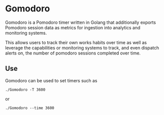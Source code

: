 # Gomodoro

Gomodoro is a Pomodoro timer written in Golang that additionally exports Pomodoro session data as metrics for ingestion into analytics and monitoring systems.

This allows users to track their own works habits over time as well as leverage the capabilities or monitoring systems to track, and even dispatch alerts on, the number of pomodoro sessions completed over time.

## Use

Gomodoro can be used to set timers such as

`./Gomodoro -T 3600`

or

`./Gomodoro --time 3600`

